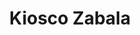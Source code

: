 ---
title: "Kiosco Zabala"
url: /ciudad-autonoma-de-buenos-aires/kiosco-zabala/
shop: Lebensmittel
---